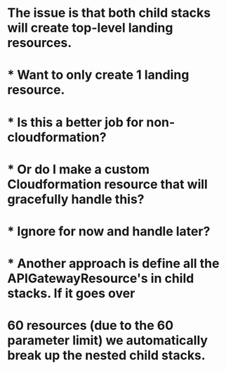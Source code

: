 # The issue is that both child stacks will create top-level landing resources.
# * Want to only create 1 landing resource.
# * Is this a better job for non-cloudformation?
# * Or do I make a custom Cloudformation resource that will gracefully handle this?
# * Ignore for now and handle later?

# * Another approach is define all the APIGatewayResource's in child stacks. If it goes over
# 60 resources (due to the 60 parameter limit) we automatically break up the nested child stacks.
